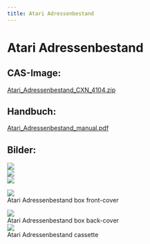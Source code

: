 ```yaml
---
title: Atari Adressenbestand
---
```

# Atari Adressenbestand  
## CAS-Image:  
[Atari_Adressenbestand_CXN_4104.zip](attachments/Atari_Adressenbestand_CXN_4104.zip)  
## Handbuch:  
[Atari_Adressenbestand_manual.pdf](attachments/Atari_Adressenbestand_manual.pdf)  
## Bilder:  
![](attachments/adress_screen_1.jpg)  
![](attachments/adress_screen_2.jpg)  
![](attachments/adress_screen_3.jpg)  
  
![](attachments/Atari_Adressenbestand_box1.jpg)  
Atari Adressenbestand box front-cover  
  
![](attachments/Atari_Adressenbestand_box2.jpg)  
Atari Adressenbestand box back-cover   
![](attachments/Atari_Adressenbestand_cassette.jpg)  
Atari Adressenbestand cassette   
